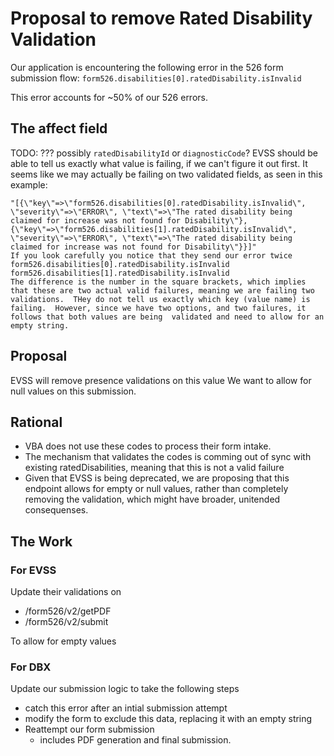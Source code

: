 # Proposal to remove Rated Disability Validation

Our application is encountering the following error in the 526 form submission flow:
`form526.disabilities[0].ratedDisability.isInvalid`

This error accounts for ~50% of our 526 errors.

## The affect field
TODO: ???
possibly `ratedDisabilityId` or `diagnosticCode`?  EVSS should be able to tell us exactly what value is failing, if we can't figure it out first.  It seems like we may actually be failing on two validated fields, as seen in this example:

```
"[{\"key\"=>\"form526.disabilities[0].ratedDisability.isInvalid\", \"severity\"=>\"ERROR\", \"text\"=>\"The rated disability being claimed for increase was not found for Disability\"}, {\"key\"=>\"form526.disabilities[1].ratedDisability.isInvalid\", \"severity\"=>\"ERROR\", \"text\"=>\"The rated disability being claimed for increase was not found for Disability\"}}]"
If you look carefully you notice that they send our error twice
form526.disabilities[0].ratedDisability.isInvalid
form526.disabilities[1].ratedDisability.isInvalid
The difference is the number in the square brackets, which implies that these are two actual valid failures, meaning we are failing two validations.  THey do not tell us exactly which key (value name) is failing.  However, since we have two options, and two failures, it follows that both values are being  validated and need to allow for an empty string.
```

## Proposal
EVSS will remove presence validations on this value
We want to allow for null values on this submission.

## Rational
- VBA does not use these codes to process their form intake.
- The mechanism that validates the codes is comming out of sync with existing ratedDisabilities, meaning that this is not a valid failure
- Given that EVSS is being deprecated, we are proposing that this endpoint allows for empty or null values, rather than completely removing the validation, which might have broader, unitended consequenses.

## The Work

### For EVSS
Update their validations on 
- /form526/v2/getPDF
- /form526/v2/submit

To allow for empty values

### For DBX 
Update our submission logic to take the following steps
- catch this error after an intial submission attempt
- modify the form to exclude this data, replacing it with an empty string
- Reattempt our form submission
  - includes PDF generation and final submission.
